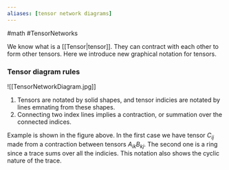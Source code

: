 ```yaml
---
aliases: [tensor network diagrams]
---
```



#math 
#TensorNetworks


We know what is a [[Tensor|tensor]]. They can contract with each other to form other tensors. Here we introduce new graphical notation for tensors. 

### Tensor diagram rules 

![[TensorNetworkDiagram.jpg]]
1. Tensors are notated by solid shapes, and tensor indicies are notated by lines emnating from these shapes.
2. Connecting two index lines implies a contraction, or summation over the connected indices.

Example is shown in the figure above. In the first case we have tensor $C_{ij}$ made from a contraction between tensors $A_{ik}B_{kj}$. The second one is a ring since a trace sums over all the indicies. This notation also shows the cyclic nature of the trace.


